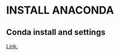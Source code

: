 <div>

<h1>INSTALL ANACONDA</h1>
<h2>Conda install and settings</h2>

<p>

[Link.](https://github.com/Nouvellie/ubuntu/blob/ubuntu/contents/anaconda.md)

</p>

</div>